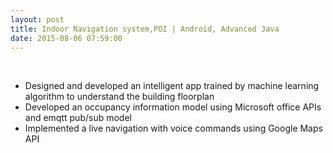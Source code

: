 ```yaml
---
layout: post
title: Indoor Navigation system,POI | Android, Advanced Java
date: 2015-08-06 07:59:00
---
```

<br/>
<ul>
<li>Designed and developed an intelligent app trained by machine learning algorithm to understand the building floorplan</li>
<li>Developed an occupancy information model using Microsoft office APIs and emqtt pub/sub model</li>
<li>Implemented a live navigation with voice commands using Google Maps API</li?
</ul>
